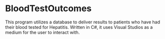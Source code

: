 # BloodTestOutcomes
This program utilizes a database to deliver results to patients who have had their blood tested for Hepatitis. Written in C#, it uses Visual Studios as a medium for the user to interact with.
